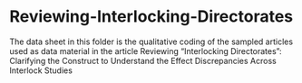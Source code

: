 # Reviewing-Interlocking-Directorates
The data sheet in this folder is the qualitative coding of the sampled articles used as data material in the article Reviewing “Interlocking Directorates”: Clarifying the Construct to Understand the Effect Discrepancies Across Interlock Studies 
